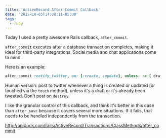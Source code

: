 ```yaml
---
title: 'ActiveRecord After Commit Callback'
date: '2015-10-05T17:08:11-05:00'
tags:
  - ruby
---
```


Today I used a pretty awesome Rails callback, `after_commit`.

`after_commit` executes after a database transaction completes, making it ideal for third-party integrations. Social media and chat applications come to mind.

Here is an example:

```ruby
after_commit :notify_twitter, on: [:create, :update], unless: -> { draft? || tweeted }
```

Human version: post to twitter whenever a thing is created or updated (or touched via the `touch` method), unless it's a draft or it's already been tweeted. Don't post on `destroy`.

I like the granular control of this callback, and think it's better in this case than `after_save` because it covers several more situations. If it fails, that needs to be handled independently from the transaction.

http://apidock.com/rails/ActiveRecord/Transactions/ClassMethods/after_commit
